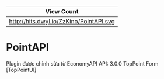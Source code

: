 | View Count |
| :---: |
| http://hits.dwyl.io/ZzKino/PointAPI.svg |

# PointAPI
Plugin được chỉnh sửa từ EconomyAPI
API: 3.0.0
TopPoint Form [TopPointUI]
